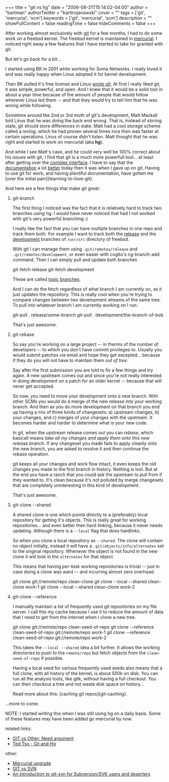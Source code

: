 +++
title = "git vs hg"
date = "2006-06-21T15:14:02-04:00"
author = "bartman"
authorTwitter = "barttrojanowski"
cover = ""
tags = ['git', 'mercurial', 'scm']
keywords = ['git', 'mercurial', 'scm']
description = ""
showFullContent = false
readingTime = false
hideComments = false
+++

After working almost exclusively with [git](http://git.or.cz/) for a few months, I had to do some work
on a freebsd kernel.  The freebsd kernel is maintained in [mercurial](http://www.selenic.com/mercurial). I
noticed right away a few features that I have started to take for granted with git.

<!--more-->

But let's go back for a bit...

I started using BK in 2001 while working for Soma Networks.  I really loved it and was really happy 
when Linus adopted it for kernel development.

Then BK pulled it's free license and Linus [wrote 
git](http://en.wikipedia.org/wiki/Git_%28software%29#Early_history).  At first I really liked git, it was 
simple, powerful, and open.  And I knew that it would be a solid tool in about a year time because of 
the amount of people that would follow wherever Linus led them -- and that they would try to tell him 
that he was wrong while following.

Sometime around the 2nd or 3rd moth of git's development, Matt Mackall told Linus that he was doing the 
back end wrong.  That is, instead of storing state, git should store differences in state.  Matt had a 
cool storage scheme called a *revlog*, which he had proven several times ince then was faster at certain 
operations.  Linus of course didn't listen.  Matt thought that he was right and started to work on mercurial (aka **hg**).

And while I see Matt's case, and he could very well be 100% correct about his issues with git, I 
find that git is a much more powerfull tool... at least after getting over the 
[complex interface](http://www.kernel.org/pub/software/scm/git/docs/git.html).  I have to say that 
the [documentation](http://www.kernel.org/pub/software/scm/git/docs/everyday.html) a lot
[better](http://www.kernel.org/pub/software/scm/git/docs/tutorial.html) today then it was when I
gave up on git.  Having to use git for work, and having plentiful documentation, have gotten me 
[over the initial pain]{learning-to-love-git}.

And here are a few things that make git great:

  1. git-branch

     The first thing I noticed was the fact that it is relatively hard to track two branches using hg.
     I would have never noticed that had I not worked with git's very powerful branching :)

     I really like the fact that you can have multiple branches in one repo and track them both.  For 
     example I want to track both the [release](http://hg.fr.freebsd.org/src-releng_6/) and the 
     [development](http://hg.fr.freebsd.org/src-head/) branches of `/usr/src` directory of freebsd.

     With git I can manage them using `.git/remotes/release` and `.git/remotes/development`, or even easier
     with cogito's cg-branch-add command.  Then I can simply pull and update both branches

        git-fetch release
        git-fetch development

     These are called [topic](http://www.kernel.org/pub/software/scm/git/docs/howto/using-topic-branches.txt)
     [branches](http://www.kernel.org/pub/software/scm/git/docs/howto/separating-topic-branches.txt).

     And I can do the fetch regardless of what branch I am currently on, as it just updates the repository.  This 
     is really cool when you're trying to compare changes between two development streams of the same tree.  To 
     pull into whatever branch I am currently working on I run:

        git-pull . release/some-branch
        git-pull . development/the-branch-of-bob

     That's just awesome.

  2. git-rebase

     So say you're working on a large project -- in therms of the number of developers -- to which you 
     don't have commit privileges to.  Usually you would submit patches via email and hope they get 
     excepted... because if they do you will not have to maintain them *out of tree*.

     Say after the first submission you are told to fix a few things and try again.  A new upstream comes
     out and since you're not really interested in doing development on a patch for an older kernel
     -- because that will never get accepted.

     So now, you need to move your development onto a new branch.  With other SCMs you would do a merge
     of the new release into your working branch.  And then as you do more development on that branch
     you end up having a mix of three kinds of changesets: a) upstream changes, b) your changes, and c)
     merges of your changes with the upstream.  It becomes harder and harder to determine what is your 
     new code.  

     In git, when the upstream release comes out you can *rebase*, which basicall means *take all my
     changes and apply them onto this new release branch*.  If any changeset you made fails to apply 
     cleanly onto the new branch, you are asked to resolve it and then continue the rebase operation.

     git keeps all your changes and work flow intact, it even keeps the old changes you made to the first 
     branch in history.  Nothing is lost.  But at the end you have a ranch that you could ask the upstream 
     to pull from if they wanted to.  It's clean because it's not polluted by merge changesets that are 
     completely uninteresting in this kind of development.

     That's just awesome.

  3. git-clone --shared

     A shared clone is one which points directly to a (preferably) local repository for getting
     it's objects.  This is really great for working repositories... and even better then hard-linking,
     because it never needs updating.  Although there is a `--local` flag that does hardlinks.

     So when you clone a local repository as `--shared`.  The clone will contain no object initially,
     instead it will have a `.git/objects/info/alternates` set to the original repository.  Whenever
     the object is not found in the new clone it will look in the `alternates` for that object.

     This means that having *per-task* working repositories is trivial -- just in case doing a clone
     was ward -- and incurring almost zero overhead.

        git clone git://remote/repo clean-clone
        git clone --local --shared clean-clone work-1
        git clone --local --shared clean-clone work-2

  4. git-clone --reference

     I manually maintain a list of frequently used git repositories on my file server.  I call this
     my cache because I use it to reduce the amount of data that I need to get from the internet when
     I clone a new tree.

        git clone git://remote/repo clean-seed-of-repo
        git clone --reference clean-seed-of-repo git://remote/repo work-1
        git clone --reference clean-seed-of-repo git://remote/repo work-2
     
     This takes the `--local --shared` idea a bit further.  It allows the working directories to push
     to the `remote/repo` but fetch objects from the `clean-seed-of-repo` if possible.

     Having a local seed for various frequently used seeds also means that a full clone, with all history 
     of the kernel, is about 500k on disk.  You can run all the analysis tools, like gitk, without 
     having a full checkout.  You can then checkout a tree and not waste disk space on history...

     Read more about this: [caching git repos]{git-caching}.

...more to come.

NOTE: I started writing this when I was still using hg on a daily basis.  Some of these features may
have been added go mercurial by now.

related links:

 - [GIT vs Other: Need argument](http://marc.info/?t=117682816700010&r=1&w=2)
 - [Ted Tso - Git and Hg](http://tytso.livejournal.com/29467.html)

other:
 
 - [Mercurial upgrade](http://pablotron.org/?cid=1524)
 - [GIT vs SVN](http://git.or.cz/gitwiki/GitSvnComparsion)
 - [An introduction to git-svn for Subversion/SVK users and deserters](http://utsl.gen.nz/talks/git-svn/intro.html#howto-track-svn)

